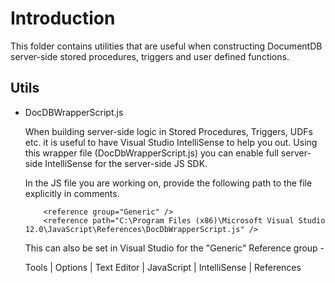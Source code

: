 # Introduction

This folder contains utilities that are useful when constructing DocumentDB server-side stored procedures, triggers and user defined functions.

## Utils


- DocDBWrapperScript.js

	When building server-side logic in Stored Procedures, Triggers, UDFs etc. it is useful to have Visual Studio IntelliSense to help you out. Using this wrapper file (DocDbWrapperScript.js) you can enable full server-side IntelliSense for the server-side JS SDK. 

	In the JS file you are working on, provide the following path to the file explicitly in comments.
	
	```
	    <reference group="Generic" />
	    <reference path="C:\Program Files (x86)\Microsoft Visual Studio 12.0\JavaScript\References\DocDbWrapperScript.js" />
	```

	This can also be set in Visual Studio for the "Generic" Reference group - 
	
	Tools | Options | Text Editor | JavaScript | IntelliSense | References

